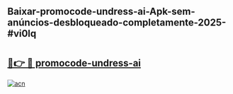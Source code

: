 ## Baixar-promocode-undress-ai-Apk-sem-anúncios-desbloqueado-completamente-2025-#vi0lq

# <h2><a href="https://ainizakaria.my?title=promocode-undress-ai&ref=22M">🔗👉 🔴 promocode-undress-ai</a></h2>

[![acn](https://github.com/user-attachments/assets/0f9c940e-d8b0-45ae-aac7-cd30a18b3e1c)](https://ainizakaria.my?title=promocode-undress-ai&ref=22M)

